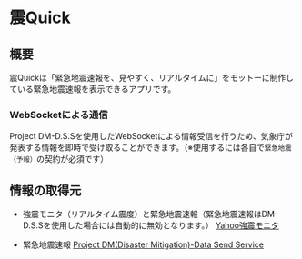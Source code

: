 # 震Quick

## 概要

震Quickは「緊急地震速報を、見やすく、リアルタイムに」をモットーに制作している緊急地震速報を表示できるアプリです。

### WebSocketによる通信
Project DM-D.S.Sを使用したWebSocketによる情報受信を行うため、気象庁が発表する情報を即時で受け取ることができます。（※使用するには各自で`緊急地震（予報）`の契約が必須です）

## 情報の取得元
- 強震モニタ（リアルタイム震度）と緊急地震速報（緊急地震速報はDM-D.S.Sを使用した場合には自動的に無効となります。）
[Yahoo強震モニタ](https://typhoon.yahoo.co.jp/weather/jp/earthquake/kyoshin/)

- 緊急地震速報
[Project DM(Disaster Mitigation)-Data Send Service](https://dmdata.jp/docs/telegrams/)
